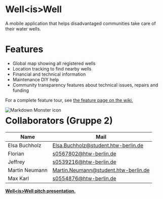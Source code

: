 # Well\<is\>Well 

A mobile application that helps disadvantaged communities take care of their water wells.

# Features

* Global map showing all registered wells
* Location tracking to find nearby wells
* Financial and technical information
* Maintenance DIY help
* Community transparency features about technical issues, repairs and funding

For a complete feature tour, see [the feature page on the wiki.](https://github.com/martinneumann/maph/wiki/Features)


<img src="https://i.imgur.com/wI7PJc9.jpg=250x200"
     alt="Markdown Monster icon"
     style="float: left; margin-right: 10px;" />

# Collaborators (Gruppe 2)

| Name               | Mail                                 |
|--------------------|--------------------------------------|
| Elsa Buchholz      | Elsa.Buchholz@student.htw-berlin.de  |
| Florian            | s0567802@htw-berlin.de               |
| Jeffrey            | s0539216@htw-berlin.de               |
| Martin Neumann     | Martin.Neumann@student.htw-berlin.de |
| Max Karl           | s0554876@htw-berlin.de               |

**[Well\<is\>Well pitch presentation.](https://docs.google.com/presentation/d/1O72cxTc6pDUc0vmxBZK4N8FjJiaNkhScR2-NEgp_-N4/edit?usp=sharing)**
